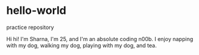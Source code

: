 # hello-world
practice repository 

Hi hi! I'm Sharna, I'm 25, and I'm an absolute coding n00b.
I enjoy napping with my dog, walking my dog, playing with my dog, and tea.
